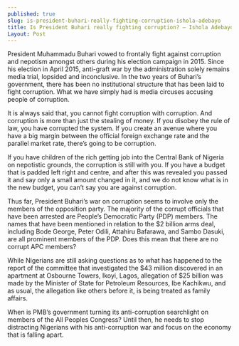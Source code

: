 ```yaml
---
published: true
slug: is-president-buhari-really-fighting-corruption-ishola-adebayo
title: Is President Buhari really fighting corruption? – Ishola Adebayo
Layout: Post
---
```

President Muhammadu Buhari vowed to frontally fight against corruption and nepotism amongst others during his election campaign in 2015. Since his election in April 2015, anti-graft war by the administration solely remains media trial, lopsided and inconclusive. In the two years of Buhari’s‎ government, there has been no institutional structure that has been laid to fight corruption. What we have simply had is media circuses accusing people of corruption.

It is always said that, you cannot fight corruption with corruption. And corruption is more than just the stealing of money. If you disobey the rule of law, you have corrupted the system. If you create an avenue where you have a big margin between the official foreign exchange rate and the parallel market rate, there’s going to be corruption. 

If you have children of the rich getting job into the Central Bank of Nigeria on nepotistic grounds, the corruption is still with you. If you have a budget that is padded left right and centre, and after this was revealed you passed it and say only a small amount changed in it, and we do not know what is in the new budget, you can’t say you are against corruption.

Thus far, President Buhari’s war on corruption seems to involve only the members of the opposition party. The majority of the corrupt officials that have been arrested are People’s Democratic Party (PDP) members. The names that have been mentioned in relation to the $2 billion arms deal, including Bode George, Peter Odili, Attahiru Bafarawa, and Sambo Dasuki, are all prominent members of the PDP. Does this mean that there are no corrupt APC members?

While Nigerians are still asking questions as to what has happened to the report of the committee that investigated the $43 million discovered in an apartment at Osbourne Towers, Ikoyi, Lagos, allegation of $25 billion was made by the Minister of State for Petroleum Resources, Ibe Kachikwu, and as usual, the allegation like others before it, is being treated as family affairs.

When is PMB’s government turning its anti-corruption searchlight on members of the All Peoples Congress? Until then, he needs to stop distracting Nigerians with his anti-corruption war and focus on the economy that is falling apart. 
